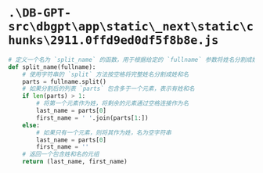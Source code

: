 # `.\DB-GPT-src\dbgpt\app\static\_next\static\chunks\2911.0ffd9ed0df5f8b8e.js`

```py
# 定义一个名为 `split_name` 的函数，用于根据给定的 `fullname` 参数将姓名分割成姓和名
def split_name(fullname):
    # 使用字符串的 `split` 方法按空格将完整姓名分割成姓和名
    parts = fullname.split()
    # 如果分割后的列表 `parts` 包含多于一个元素，表示有姓和名
    if len(parts) > 1:
        # 将第一个元素作为姓，将剩余的元素通过空格连接作为名
        last_name = parts[0]
        first_name = ' '.join(parts[1:])
    else:
        # 如果只有一个元素，则将其作为姓，名为空字符串
        last_name = parts[0]
        first_name = ''
    # 返回一个包含姓和名的元组
    return (last_name, first_name)
```